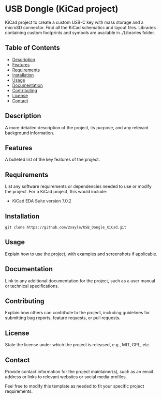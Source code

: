 # USB Dongle (KiCad project)

KiCad project to create a custom USB-C key with mass storage and a microSD connector.
Find all the KiCad schematics and layout files.
Libraries containing custom footprints and symbols are available in ./Libraries folder.

## Table of Contents
- [Description](#description)
- [Features](#features)
- [Requirements](#requirements)
- [Installation](#installation)
- [Usage](#usage)
- [Documentation](#documentation)
- [Contributing](#contributing)
- [License](#license)
- [Contact](#contact)

## Description

A more detailed description of the project, its purpose, and any relevant background information.

## Features

A bulleted list of the key features of the project.

## Requirements

List any software requirements or dependencies needed to use or modify the project. For a KiCad project, this would include:

- KiCad EDA Suite version 7.0.2

## Installation

```
git clone https://github.com/2sayle/USB_Dongle_KiCad.git
```


## Usage

Explain how to use the project, with examples and screenshots if applicable.

## Documentation

Link to any additional documentation for the project, such as a user manual or technical specifications.

## Contributing

Explain how others can contribute to the project, including guidelines for submitting bug reports, feature requests, or pull requests.

## License

State the license under which the project is released, e.g., MIT, GPL, etc.

## Contact

Provide contact information for the project maintainer(s), such as an email address or links to relevant websites or social media profiles.

Feel free to modify this template as needed to fit your specific project requirements.
